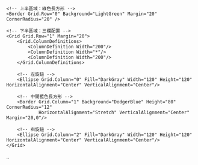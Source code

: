 <Grid Width="Auto" Height="Auto" Background="LightGray" Margin="20">
    <Grid.RowDefinitions>
        <RowDefinition Height="250"/> <!-- 上方綠色區塊 -->
        <RowDefinition Height="300"/> <!-- 下方藍色區 + 兩個圓形 -->
    </Grid.RowDefinitions>

    <!-- 上半區域：綠色長方形 -->
    <Border Grid.Row="0" Background="LightGreen" Margin="20" CornerRadius="20" />

    <!-- 下半區域：三欄配置 -->
    <Grid Grid.Row="1" Margin="20">
        <Grid.ColumnDefinitions>
            <ColumnDefinition Width="200"/>
            <ColumnDefinition Width="*"/>
            <ColumnDefinition Width="200"/>
        </Grid.ColumnDefinitions>

        <!-- 左旋鈕 -->
        <Ellipse Grid.Column="0" Fill="DarkGray" Width="120" Height="120" HorizontalAlignment="Center" VerticalAlignment="Center"/>

        <!-- 中間藍色長方形 -->
        <Border Grid.Column="1" Background="DodgerBlue" Height="80" CornerRadius="12"
                HorizontalAlignment="Stretch" VerticalAlignment="Center" Margin="20,0"/>

        <!-- 右旋鈕 -->
        <Ellipse Grid.Column="2" Fill="DarkGray" Width="120" Height="120" HorizontalAlignment="Center" VerticalAlignment="Center"/>
    </Grid>
</Grid>

..